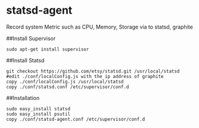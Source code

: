statsd-agent
============
Record system Metric such as CPU, Memory, Storage via to statsd, graphite

##Install Supervisor
```
sudo apt-get install supervisor
```
##Install Statsd
```
git checkout https://github.com/etsy/statsd.git /usr/local/statsd
#edit ./conf/localConfig.js with the ip address of graphite
copy ./conf/localConfig.js /usr/local/statsd
copy ./conf/statsd.conf /etc/supervisor/conf.d

```
##Installation
```
sudo easy_install statsd
sudo easy_install psutil
copy ./conf/statsd-agent.conf /etc/supervisor/conf.d
```
